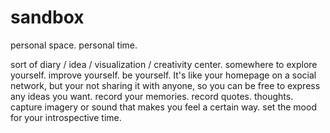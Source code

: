 # sandbox
personal space. personal time.

sort of diary / idea / visualization / creativity  center.  somewhere to explore yourself.  improve yourself. be yourself.  It's like your homepage on a social network, but your not sharing it with anyone, so you can be free to express any ideas you want.  record your memories.  record quotes. thoughts. capture imagery or sound that makes you feel a certain way.  set the mood for your introspective time.  

